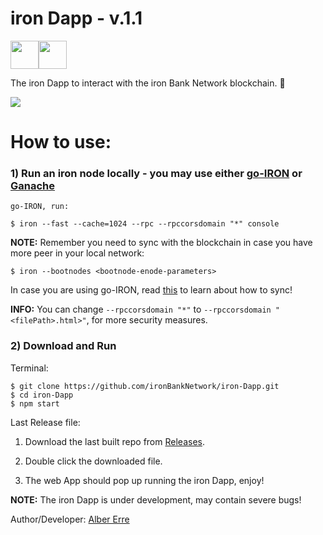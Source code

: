 # iron Dapp - v.1.1

<img src="https://png.icons8.com/color/40/000000/code-file.png" height="45"><img src="https://png.icons8.com/color/40/000000/imac.png" height="45">

The iron Dapp to interact with the iron Bank Network blockchain. 🚀

<img src="https://github.com/ironBankNetwork-Developers/iron-Dapp/blob/master/iron_screen.png">

# How to use:

### 1) Run an iron node locally - you may use either [go-IRON](https://github.com/ironBankNetwork/go-IRON) or [Ganache](http://truffleframework.com/ganache)
```
go-IRON, run:

$ iron --fast --cache=1024 --rpc --rpccorsdomain "*" console
```
  **NOTE:** Remember you need to sync with the blockchain in case you have more peer in your local network:

```
$ iron --bootnodes <bootnode-enode-parameters>
```
In case you are using go-IRON, read [this](https://github.com/ironBankNetwork-Developers/Documentation/blob/master/Building.md) to learn about how to sync!

  **INFO:** You can change `--rpccorsdomain "*"`  to  `--rpccorsdomain "<filePath>.html>"`, for more security measures.

### 2) Download and Run

Terminal:
```
$ git clone https://github.com/ironBankNetwork/iron-Dapp.git
$ cd iron-Dapp
$ npm start
```

Last Release file:
1) Download the last built repo from [Releases](https://github.com/ironBankNetwork/iron-Dapp/releases).

2) Double click the downloaded file.

3) The web App should pop up running the iron Dapp, enjoy! 


**NOTE:** The iron Dapp is under development, may contain severe bugs! 

Author/Developer: [Alber Erre](https://github.com/AlberErre)
